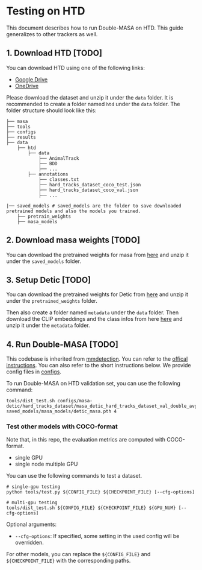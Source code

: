 
# Testing on HTD

This document describes how to run Double-MASA on HTD. This guide generalizes to other trackers as well.


## 1. Download HTD [TODO]

You can download HTD using one of the following links:
- [Google Drive](https://drive.google.com/file/d/1q0g2vXk4x5j6b3r7m8z9c4f8e4f8e4f/view?usp=sharing)
- [OneDrive](https://1drv.ms/u/s!Aq4g2vXk4x5j6b3r7m8z9c4f8e4f?e=0f8e4f)

Please download the dataset and unzip it under the `data` folder. It is recommended to create a folder named `htd` under the `data` folder. The folder structure should look like this:

```
├── masa
├── tools
├── configs
├── results
├── data
    ├── htd
        ├── data
            ├── AnimalTrack
            ├── BDD
            ├── ...
        ├── annotations
            ├── classes.txt
            ├── hard_tracks_dataset_coco_test.json
            ├── hard_tracks_dataset_coco_val.json
            ├── ...

|── saved_models # saved_models are the folder to save downloaded pretrained models and also the models you trained.
    ├── pretrain_weights
    ├── masa_models
```

## 2. Download masa weights [TODO]

You can download the pretrained weights for masa from [here](https://huggingface.co/dereksiyuanli/masa/resolve/main/masa_weights.zip) and unzip it under the `saved_models` folder. 


## 3. Setup Detic [TODO]

You can download the pretrained weights for Detic from [here](https://huggingface.co/dereksiyuanli/detic/resolve/main/detic_weights.zip) and unzip it under the `pretrained_weights` folder.

Then also create a folder named `metadata` under the `data` folder. Then download the CLIP embeddings and the class infos from here [here](https://huggingface.co/dereksiyuanli/detic/resolve/main/metadata.zip) and unzip it under the `metadata` folder.


## 4. Run Double-MASA [TODO]

This codebase is inherited from [mmdetection](https://github.com/open-mmlab/mmdetection).
You can refer to the [offical instructions](https://github.com/open-mmlab/mmdetection/blob/master/docs/getting_started.md).
You can also refer to the short instructions below.
We provide config files in [configs](../configs).

To run Double-MASA on HTD validation set, you can use the following command:

```angular2html
tools/dist_test.sh configs/masa-detic/hard_tracks_dataset/masa_detic_hard_tracks_dataset_val_double_avg.py saved_models/masa_models/detic_masa.pth 4
```




### Test other models with COCO-format

Note that, in this repo, the evaluation metrics are computed with COCO-format.

- single GPU
- single node multiple GPU

You can use the following commands to test a dataset.

```shell
# single-gpu testing
python tools/test.py ${CONFIG_FILE} ${CHECKPOINT_FILE} [--cfg-options]

# multi-gpu testing
tools/dist_test.sh ${CONFIG_FILE} ${CHECKPOINT_FILE} ${GPU_NUM} [--cfg-options]
```

Optional arguments:
- `--cfg-options`: If specified, some setting in the used config will be overridden.

For other models, you can replace the `${CONFIG_FILE}` and `${CHECKPOINT_FILE}` with the corresponding paths.






